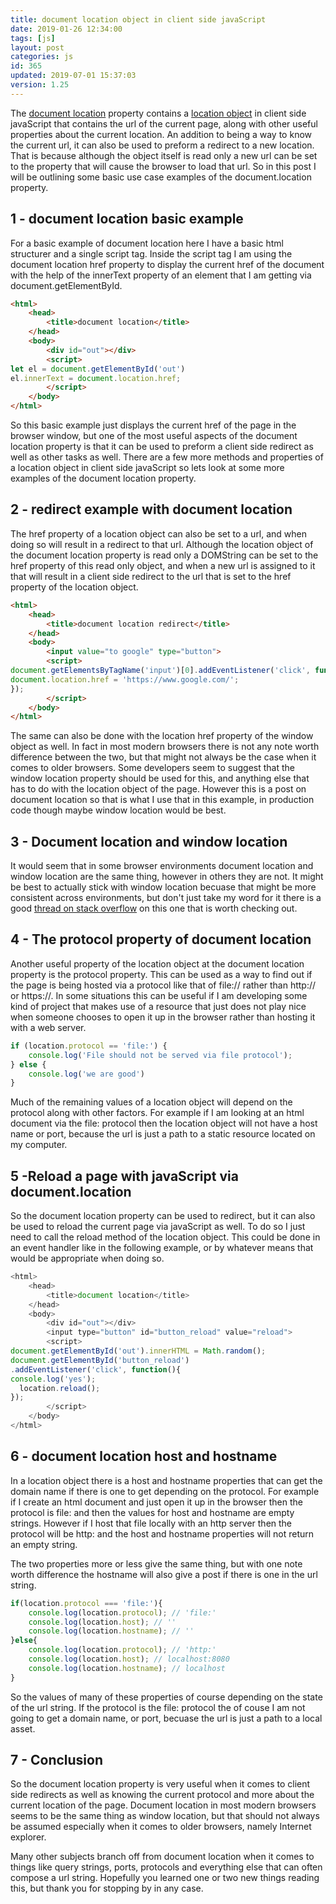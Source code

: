 ```yaml
---
title: document location object in client side javaScript
date: 2019-01-26 12:34:00
tags: [js]
layout: post
categories: js
id: 365
updated: 2019-07-01 15:37:03
version: 1.25
---
```


The [document location](https://developer.mozilla.org/en-US/docs/Web/API/Document/location) property contains a [location object](https://developer.mozilla.org/en-US/docs/Web/API/Location) in client side javaScript that contains the url of the current page, along with other useful properties about the current location. An addition to being a way to know the current url, it can also be used to preform a redirect to a new location. That is because although the object itself is read only a new url can be set to the property that will cause the browser to load that url. So in this post I will be outlining some basic use case examples of the document.location property.

<!-- more -->

## 1 - document location basic example

For a basic example of document location here I have a basic html structurer and a single script tag. Inside the script tag I am using the document location href property to display the current href of the document with the help of the innerText property of an element that I am getting via document.getElementById.

```html
<html>
    <head>
        <title>document location</title>
    </head>
    <body>
        <div id="out"></div>
        <script>
let el = document.getElementById('out')
el.innerText = document.location.href;
        </script>
    </body>
</html>
```

So this basic example just displays the current href of the page in the browser window, but one of the most useful aspects of the document location property is that it can be used to preform a client side redirect as well as other tasks as well. There are a few more methods and properties of a location object in client side javaScript so lets look at some more examples of the document location property.

## 2 - redirect example with document location

The href property of a location object can also be set to a url, and when doing so will result in a redirect to that url. Although the location object of the document location property is read only a DOMString can be set to the href property of this read only object, and when a new url is assigned to it that will result in a client side redirect to the url that is set to the href property of the location object.

```html
<html>
    <head>
        <title>document location redirect</title>
    </head>
    <body>
        <input value="to google" type="button">
        <script>
document.getElementsByTagName('input')[0].addEventListener('click', function(){
document.location.href = 'https://www.google.com/';
});
        </script>
    </body>
</html>
```

The same can also be done with the location href property of the window object as well. In fact in most modern browsers there is not any note worth difference between the two, but that might not always be the case when it comes to older browsers. Some developers seem to suggest that the window location property should be used for this, and anything else that has to do with the location object of the page. However this is a post on document location so that is what I use that in this example, in production code though maybe window location would be best.

## 3 - Document location and window location

It would seem that in some browser environments document location and window location are the same thing, however in others they are not. It might be best to actually stick with window location becuase that might be more consistent across environments, but don't just take my word for it there is a good [thread on stack overflow](https://stackoverflow.com/questions/2430936/whats-the-difference-between-window-location-and-document-location-in-javascrip) on this one that is worth checking out.

## 4 - The protocol property of document location

Another useful property of the location object at the document location property is the protocol property. This can be used as a way to find out if the page is being hosted via a protocol like that of file:// rather than http:// or https://. In some situations this can be useful if I am developing some kind of project that makes use of a resource that just does not play nice when someone chooses to open it up in the browser rather than hosting it with a web server.

```js
if (location.protocol == 'file:') {
    console.log('File should not be served via file protocol');
} else {
    console.log('we are good')
}
```

Much of the remaining values of a location object will depend on the protocol along with other factors. For example if I am looking at an html document via the file: protocol then the location object will not have a host name or port, because the url is just a path to a static resource located on my computer.

## 5 -Reload a page with javaScript via document.location

So the document location property can be used to redirect, but it can also be used to reload the current page via javaScript as well. To do so I just need to call the reload method of the location object. This could be done in an event handler like in the following example, or by whatever means that would be appropriate when doing so.

```js
<html>
    <head>
        <title>document location</title>
    </head>
    <body>
        <div id="out"></div>
        <input type="button" id="button_reload" value="reload">
        <script>
document.getElementById('out').innerHTML = Math.random();
document.getElementById('button_reload')
.addEventListener('click', function(){
console.log('yes');
  location.reload();
});
        </script>
    </body>
</html>
```

## 6 - document location host and hostname

In a location object there is a host and hostname properties that can get the domain name if there is one to get depending on the protocol. For example if I create an html document and just open it up in the browser then the protocol is file: and then the values for host and hostname are empty strings. However if I host that file locally with an http server then the protocol will be http: and the host and hostname properties will not return an empty string.

The two properties more or less give the same thing, but with one note worth difference the hostname will also give a post if there is one in the url string.

```js
if(location.protocol === 'file:'){
    console.log(location.protocol); // 'file:'
    console.log(location.host); // ''
    console.log(location.hostname); // ''
}else{
    console.log(location.protocol); // 'http:'
    console.log(location.host); // localhost:8080
    console.log(location.hostname); // localhost
}
```

So the values of many of these properties of course depending on the state of the url string. If the protocol is the file: protocol the of couse I am not going to get a domain name, or port, becuase the url is just a path to a local asset.

## 7 - Conclusion

So the document location property is very useful when it comes to client side redirects as well as knowing the current protocol and more about the current location of the page. Document location in most modern browsers seems to be the same thing as window location, but that should not always be assumed especially when it comes to older browsers, namely Internet explorer.

Many other subjects branch off from document location when it comes to things like query strings, ports, protocols and everything else that can often compose a url string. Hopefully you learned one or two new things reading this, but thank you for stopping by in any case.
